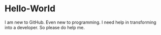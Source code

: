 # Hello-World
I am new to GitHub. 
Even new to programming. 
I need help in transforming into a developer. 
So please do help me.
